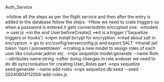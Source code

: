 Auth_Service

->follow all the steps as per the flight service and then after the entry is added to the database follow the steps:
->Now we need to crate triggers so when a password is entered it gets convertedinto encrypted one.
->models -> user.js ->in the end User.beforeCreate() ==>it is a trigger  ('Sequelize triggers or hooks')
->npm install bcrypt for encryption
->read about salt in encryption
-> go to src/config/serverconfig.js and export SALT
->Install jwt token 'npm i jsonwebtoken'
->crating a new model to assign roles of each user like costumer,admin etc.
->npx sequelize model:generate --name Role --attributes name:string
->after doing changes in role anduser we need to do db syncronisation for creating User_Roles part
->npx sequelize seed:generate --name add-roles
->npx sequelize db:seed --seed 20240604112056-add-roles.js
